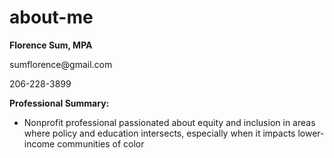 # about-me

<strong>Florence Sum, MPA</strong>
<p>sumflorence@gmail.com</p>
<p>206-228-3899</p>

<strong>Professional Summary: </strong>
+ Nonprofit professional passionated about equity and inclusion in areas where policy and education intersects, especially when it impacts lower-income communities of color
